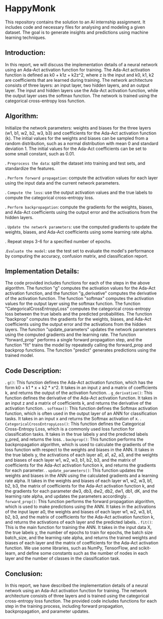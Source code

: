 # HappyMonk
This repository contains the solution to an AI internship assignment. It includes code and necessary files for analysing and modeling a given dataset. The goal is to generate insights and predictions using machine learning techniques.

## Introduction:

In this report, we will discuss the implementation details of a neural network using an Ada-Act activation function for training. The Ada-Act activation function is defined as k0 + k1z + k2z^2, where z is the input and k0, k1, k2 are coefficients that are learned during training. The network architecture consists of three layers: an input layer, two hidden layers, and an output layer. The input and hidden layers use the Ada-Act activation function, while the output layer uses the softmax function. The network is trained using the categorical cross-entropy loss function.

## Algorithm:

Initialize the network parameters: weights and biases for the three layers (w1, b1, w2, b2, w3, b3) and coefficients for the Ada-Act activation function (k). The initial values for the weights and biases can be sampled from a random distribution, such as a normal distribution with mean 0 and standard deviation 1. The initial values for the Ada-Act coefficients can be set to some small constant, such as 0.01.

. `Preprocess the data`: split the dataset into training and test sets, and standardize the features.

. `Perform forward propagation`: compute the activation values for each layer using the input data and the current network parameters.

. `Compute the loss`: use the output activation values and the true labels to compute the categorical cross-entropy loss.

. `Perform backpropagation`: compute the gradients for the weights, biases, and Ada-Act coefficients using the output error and the activations from the hidden layers.

. `Update the network parameters`: use the computed gradients to update the weights, biases, and Ada-Act coefficients using some learning rate alpha.

. Repeat steps 3-6 for a specified number of epochs.

.`Evaluate the model`: use the test set to evaluate the model's performance by computing the accuracy, confusion matrix, and classification report.

## Implementation Details:

The code provided includes functions for each of the steps in the above algorithm. The function "g" computes the activation values for the Ada-Act activation function, and the function "g_derivative" computes the derivative of the activation function. The function "softmax" computes the activation values for the output layer using the softmax function. The function "CategoricalCrossEntropyLoss" computes the categorical cross-entropy loss between the true labels and the predicted probabilities. The function "backprop" computes the gradients for the weights, biases, and Ada-Act coefficients using the output error and the activations from the hidden layers. The function "update_parameters" updates the network parameters using the computed gradients and the learning rate. The function "forward_prop" performs a single forward propagation step, and the function "fit" trains the model by repeatedly calling the forward_prop and backprop functions. The function "predict" generates predictions using the trained model.

## Code Description:

. `g()`: This function defines the Ada-Act activation function, which has the form k0 + k1 * x + k2 * x^2. It takes in an input z and a matrix of coefficients k, and returns the output of the activation function.
. `g_derivative()`: This function defines the derivative of the Ada-Act activation function. It takes in an input z and a matrix of coefficients k, and returns the derivative of the activation function.
. `softmax()`: This function defines the Softmax activation function, which is often used in the output layer of an ANN for classification tasks. It takes in an input x and returns the Softmax activation of x.
. `CategoricalCrossEntropyLoss()`: This function defines the Categorical Cross-Entropy Loss, which is a commonly used loss function for classification tasks. It takes in the true labels y and the predicted labels y_pred, and returns the loss.
. `backprop()`: This function performs the backpropagation algorithm, which is used to calculate the gradients of the loss function with respect to the weights and biases in the ANN. It takes in the true labels y, the activations of each layer a0, a1, a2, a3, and the weights and biases of each layer w1, w2, w3, b1, b2, b3, and the matrix of coefficients for the Ada-Act activation function k, and returns the gradients for each parameter.
. `update_parameters()`: This function updates the weights and biases in the ANN using the calculated gradients and a learning rate alpha. It takes in the weights and biases of each layer w1, w2, w3, b1, b2, b3, the matrix of coefficients for the Ada-Act activation function k, and the gradients for each parameter dw3, db3, dw2, db2, dw1, db1, dK, and the learning rate alpha, and updates the parameters accordingly.
. `forward_prop()`: This function performs the forward propagation algorithm, which is used to make predictions using the ANN. It takes in the activations of the input layer a0, the weights and biases of each layer w1, w2, w3, b1, b2, b3, and the matrix of coefficients for the Ada-Act activation function k, and returns the activations of each layer and the predicted labels.
. `fit()`: This is the main function for training the ANN. It takes in the input data X, the true labels y, the number of epochs to train for epochs, the batch size batch_size, and the learning rate alpha, and returns the trained weights and biases of each layer and the matrix of coefficients for the Ada-Act activation function.
We use some libraries, such as NumPy, TensorFlow, and scikit-learn, and define some constants such as the number of nodes in each layer and the number of classes in the classification task.

## Conclusion:

In this report, we have described the implementation details of a neural network using an Ada-Act activation function for training. The network architecture consists of three layers and is trained using the categorical cross-entropy loss function. The provided code includes functions for each step in the training process, including forward propagation, backpropagation, and parameter updates.
